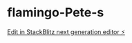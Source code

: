 # flamingo-Pete-s

[Edit in StackBlitz next generation editor ⚡️](https://stackblitz.com/~/github.com/tnewaz84/flamingo-Pete-s)